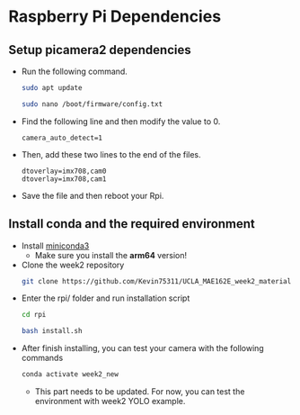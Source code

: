 # Raspberry Pi Dependencies 
## Setup picamera2 dependencies 
- Run the following command.
    ```bash
    sudo apt update
    ```
    ```bash 
    sudo nano /boot/firmware/config.txt
    ```
- Find the following line and then modify the value to 0.
    ```
    camera_auto_detect=1
    ```
- Then, add these two lines to the end of the files.
    ```
    dtoverlay=imx708,cam0
    dtoverlay=imx708,cam1
    ```
- Save the file and then reboot your Rpi.

## Install conda and the required environment
- Install [miniconda3](https://www.anaconda.com/docs/getting-started/miniconda/install#aws-graviton2-arm-64)
    - Make sure you install the **arm64** version!
- Clone the week2 repository
    ```bash
    git clone https://github.com/Kevin75311/UCLA_MAE162E_week2_materials.git
    ```
- Enter the rpi/ folder and run installation script
    ```bash
    cd rpi
    ```
    ```bash
    bash install.sh
    ```
- After finish installing, you can test your camera with the following commands
    ```bash
    conda activate week2_new
    ```
    - This part needs to be updated. For now, you can test the environment with week2 YOLO example.

    